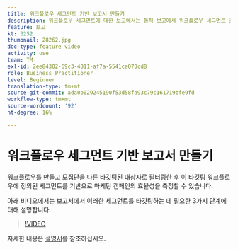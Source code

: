 ```yaml
---
title: 워크플로우 세그먼트 기반 보고서 만들기
description: 워크플로우 세그먼트에 대한 보고에서는 동적 보고에서 워크플로우 세그먼트 코드를 추가하는 기능을 제공합니다.
feature: 보고
kt: 3252
thumbnail: 28262.jpg
doc-type: feature video
activity: use
team: TM
exl-id: 2ee84302-69c3-4011-af7a-5541ca070cd8
role: Business Practitioner
level: Beginner
translation-type: tm+mt
source-git-commit: ada0b029245190f53d58fa93c79c161719bfe9fd
workflow-type: tm+mt
source-wordcount: '92'
ht-degree: 16%

---
```


# 워크플로우 세그먼트 기반 보고서 만들기

워크플로우를 만들고 모집단을 다른 타깃팅된 대상자로 필터링한 후 이 타깃팅 워크플로우에 정의된 세그먼트를 기반으로 마케팅 캠페인의 효율성을 측정할 수 있습니다.

아래 비디오에서는 보고서에서 이러한 세그먼트를 타깃팅하는 데 필요한 3가지 단계에 대해 설명합니다.

>[!VIDEO](https://video.tv.adobe.com/v/28262?quality=12)

자세한 내용은 [설명서](https://docs.adobe.com/content/help/en/campaign-standard/using/reporting/customizing-reports/creating-a-report-workflow-segment.html)를 참조하십시오.
